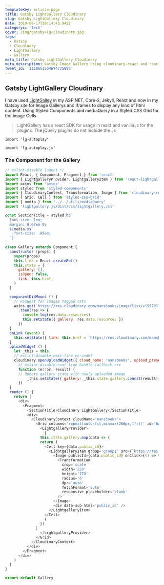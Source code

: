 ```yaml
---
templateKey: article-page
title: Gatsby LightGallery Cloudinary
slug: Gatsby LightGallery Cloudinary
date: 2019-06-17T20:14:43.942Z
categorys: 'tech'
cover: /img/gatsby+lg+cloudinary.jpg
tags:
  - Gatsby
  - Cloudinary
  - LightGallery 
  - Gallery
meta_title: Gatsby LightGallery Cloudinary
meta_description: Gatsby Image Gallery using cloudinary-react and react-lightgallery npm modules, styled with styled components and styled-css-grid.
tweet_id: '1118651504674725888'
---
```


## Gatsby LightGallery Cloudinary

I have used [LightGalley](http://sachinchoolur.github.io/lightGallery/) in my ASP.NET, Core-2, Jekyll, React and now in my Gatsby site for Image Gallerys and iframes to display any kind of html content.
Using Styled Components and mediaQuery in a Styled CSS Grid for the image Cells

 > LightGallery has a react SDK for usage in react and vanilla.js for the plugins. The jQuery plugins do not include the .js

```js:title=for jQuery
import 'lg-autoplay'
```

```jsx:title=React Usage vanilla.js
import 'lg-autoplay.js'
```

### The Component for the Gallery

```jsx:title=src/components/Cloudinary/index.js
/* eslint-disable indent */
import React, { Component, Fragment } from 'react'
import { LightgalleryProvider, LightgalleryItem } from 'react-lightgallery'
import axios from 'axios'
import styled from 'styled-components'
import { CloudinaryContext, Transformation, Image } from 'cloudinary-react'
import { Grid, Cell } from 'styled-css-grid'
import { media } from '../../utils/mediaQuery'
import 'lightgallery.js/dist/css/lightgallery.css'

const SectionTitle = styled.h3`
  font-size: 1em;
  margin: 0.67em 0;
  ${media.xs`
    font-size: .85em;
  `}
`
class Gallery extends Component {
  constructor (props) {
    super(props)
    this.link = React.createRef()
    this.state = {
      gallery: [],
      isOpen: false,
      link: this.href,
    }
  }

  componentDidMount () {
    // Request for images tagged cats
    axios.get('https://res.cloudinary.com/mansbooks/image/list/v1557911334/cats.json')
      .then(res => {
        console.log(res.data.resources)
        this.setState({ gallery: res.data.resources })
      })
  }
  onLink (event) {
    this.setState({ link: this.href = `https://res.cloudinary.com/mansbooks/image/upload/${data.public_id}.jpg` })
  }
  uploadWidget () {
    let _this = this
    // eslint-disable-next-line no-undef
    cloudinary.openUploadWidget({ cloud_name: 'mansbooks', upload_preset: 'photos-preset', tags: ['cats'], sources: ['local', 'url', 'camera', 'image_search', 'facebook', 'dropbox', 'instagram'], dropboxAppKey: 'fk4ayp4zwevjgl7', googleApiKey: 'AIzaSyCEL0HqEXvP42ZYK-xd7CBqO50-ZzLKwFM' },
      // eslint-disable-next-line handle-callback-err
      function (error, result) {
      // Update gallery state with newly uploaded image
          _this.setState({ gallery: _this.state.gallery.concat(result) })
      })
  }
  render () { 
    return (
      <div>
        <Fragment>
          <SectionTitle>Cloudinary LightGallery</SectionTitle>
          <div>
            <CloudinaryContext cloudName='mansbooks'>
              <Grid columns='repeat(auto-fit,minmax(260px,1fr))' id='hash'>
                <LightgalleryProvider>
                  {
                this.state.gallery.map(data => {
                return (
                  <Cell key={data.public_id}>
                    <LightgalleryItem group='group1' src={`https://res.cloudinary.com/mansbooks/image/upload/${data.public_id}.jpg`}>
                      <Image publicId={data.public_id} onClick={() => this.setState({ isOpen: true })}>
                        <Transformation
                          crop='scale'
                          width='250'
                          height='170'
                          radius='6'
                          dpr='auto'
                          fetchFormat='auto'
                          responsive_placeholder='blank'
                        />
                      </Image>
                      <div data-sub-html='public_id' />
                    </LightgalleryItem>
                  </Cell>
                  )
                })
              }
                </LightgalleryProvider>
              </Grid>
            </CloudinaryContext>
          </div>
        </Fragment>
      </div>
    )
  }
}

export default Gallery

```
